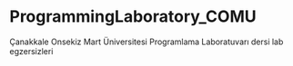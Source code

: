 # ProgrammingLaboratory_COMU

Çanakkale Onsekiz Mart Üniversitesi Programlama Laboratuvarı dersi lab egzersizleri
